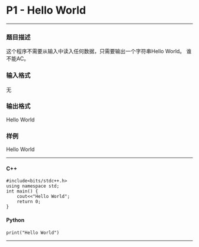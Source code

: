 ﻿# P1 - Hello World

---

### 题目描述  
这个程序不需要从输入中读入任何数据，只需要输出一个字符串Hello World。 谁不能AC。  
  
### 输入格式
无  
  
### 输出格式  
Hello World  
### 样例  
Hello World  

---
#### C++

```
#include<bits/stdc++.h>  
using namespace std;  
int main() {  
	cout<<"Hello World";  
	return 0;  
}  

```
  
#### Python

```
print("Hello World") 

```

---
